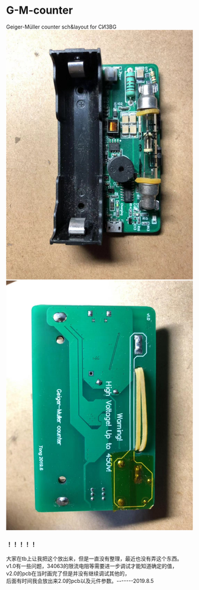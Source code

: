 # G-M-counter
Geiger-Müller counter sch&amp;layout for СИ3BG
 ![image](https://github.com/huhu6608/G-M-counter/raw/master/a.jpg)
 ![image](https://github.com/huhu6608/G-M-counter/raw/master/b.jpg)


### ！！！！！
大家在tb上让我把这个放出来，但是一直没有整理，最近也没有弄这个东西。<br>
v1.0有一些问题，34063的限流电阻等需要进一步调试才能知道确定的值，<br>
v2.0的pcb在当时画完了但是并没有继续调试其他的，<br>
后面有时间我会放出来2.0的pcb以及元件参数。-------2019.8.5

